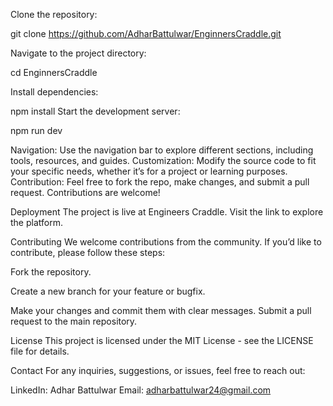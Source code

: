 Clone the repository:

git clone https://github.com/AdharBattulwar/EnginnersCraddle.git

Navigate to the project directory:

cd EnginnersCraddle

Install dependencies:

npm install
Start the development server:

npm run dev

Navigation: Use the navigation bar to explore different sections, including tools, resources, and guides.
Customization: Modify the source code to fit your specific needs, whether it’s for a project or learning purposes.
Contribution: Feel free to fork the repo, make changes, and submit a pull request. Contributions are welcome!

Deployment
The project is live at Engineers Craddle. Visit the link to explore the platform.

Contributing
We welcome contributions from the community. If you’d like to contribute, please follow these steps:

Fork the repository.

Create a new branch for your feature or bugfix.

Make your changes and commit them with clear messages.
Submit a pull request to the main repository.

License
This project is licensed under the MIT License - see the LICENSE file for details.

Contact
For any inquiries, suggestions, or issues, feel free to reach out:

LinkedIn: Adhar Battulwar
Email: adharbattulwar24@gmail.com
